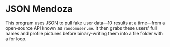 # JSON Mendoza

This program uses JSON to pull fake user data—10 results at a time—from a open-source API known as `randomuser.me`. It then grabs these users' full names and profile pictures before binary-writing them into a file folder with a for loop.